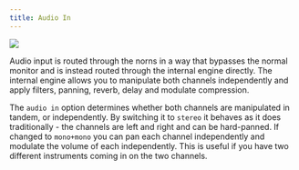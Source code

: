 ```yaml
---
title: Audio In 
---
```


<img src="/static/audioin.png" class="fr">


Audio input is routed through the norns in a way that bypasses the normal monitor and is instead routed through the internal engine directly. The internal engine allows you to manipulate both channels independently and apply filters, panning, reverb, delay and modulate compression.

The `audio in` option determines whether both channels are manipulated in tandem, or independently. By switching it to `stereo` it behaves as it does traditionally - the channels are left and right and can be hard-panned. If changed to `mono+mono` you can pan each channel independently and modulate the volume of each independently. This is useful if you have two different instruments coming in on the two channels.
